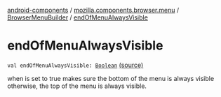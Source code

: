 [android-components](../../index.md) / [mozilla.components.browser.menu](../index.md) / [BrowserMenuBuilder](index.md) / [endOfMenuAlwaysVisible](./end-of-menu-always-visible.md)

# endOfMenuAlwaysVisible

`val endOfMenuAlwaysVisible: `[`Boolean`](https://kotlinlang.org/api/latest/jvm/stdlib/kotlin/-boolean/index.html) [(source)](https://github.com/mozilla-mobile/android-components/blob/master/components/browser/menu/src/main/java/mozilla/components/browser/menu/BrowserMenuBuilder.kt#L20)

when is set to true makes sure the bottom of the menu is always visible otherwise,
the top of the menu is always visible.


